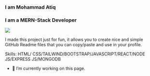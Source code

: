 ### I am Mohammad Atiq
### I am a MERN-Stack Developer
<img src="https://i.ibb.co/8gf6M3R/i-a-M-a-TIQ.png">

I made this project just for fun, it allows you to create nice and simple GitHub Readme files that you can copy/paste and use in your profile.

Skills: HTML/ CSS/TAILWIND/BOOTSTRAP/JAVASCRIPT/REACT/NODE JS/EXPRESS JS/MONGODB

- 🔭 I’m currently working on this page. 





